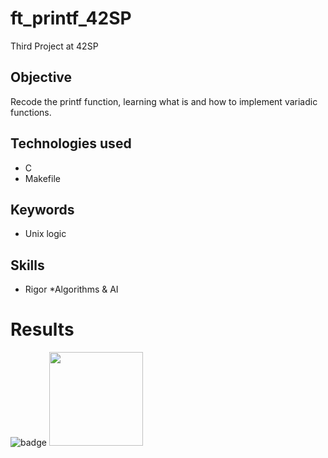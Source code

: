 # ft_printf_42SP
Third Project at 42SP

## Objective
Recode the printf function, learning what is and how to implement variadic functions.

## Technologies used
* C
* Makefile

## Keywords
* Unix logic

## Skills
* Rigor
*Algorithms & AI

# Results
![badge](https://game.42sp.org.br/static/assets/achievements/ft_printfm.png)
<img src="https://user-images.githubusercontent.com/99855085/178152139-121a40e2-6634-48e2-b842-1373208542bd.png" width=150px>

